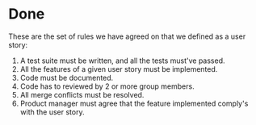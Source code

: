 # Done


These are the set of rules we have agreed on that we defined as a user story:

1. A test suite must be written, and all the tests must've passed.
2. All the features of a given user story must be implemented.
3. Code must be documented.
4. Code has to reviewed by 2 or more group members.
5. All merge conflicts must be resolved.
6. Product manager must agree that the feature implemented comply's with the user story.
